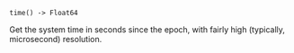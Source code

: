 ```
time() -> Float64
```

Get the system time in seconds since the epoch, with fairly high (typically, microsecond) resolution.
